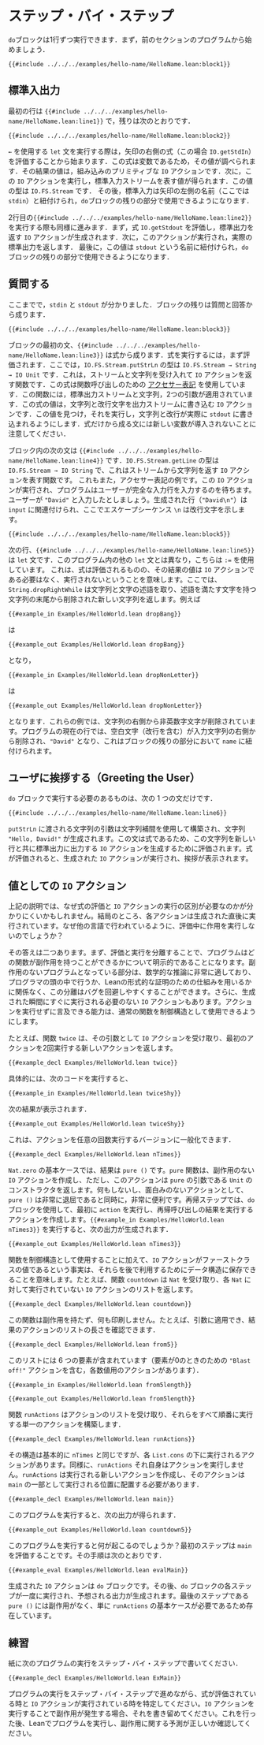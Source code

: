 <!--
# Step By Step

A `do` block can be executed one line at a time.
Start with the program from the prior section:
-->
# ステップ・バイ・ステップ

`do`ブロックは1行ずつ実行できます．まず，前のセクションのプログラムから始めましょう．
```lean
{{#include ../../../examples/hello-name/HelloName.lean:block1}}
```

<!--
## Standard IO

The first line is `{{#include ../../../examples/hello-name/HelloName.lean:line1}}`, while the remainder is:
-->
## 標準入出力

最初の行は `{{#include ../../../examples/hello-name/HelloName.lean:line1}}` で，残りは次のとおりです．
```lean
{{#include ../../../examples/hello-name/HelloName.lean:block2}}
```

<!--
To execute a `let` statement that uses a `←`, start by evaluating the expression to the right of the arrow (in this case, `IO.getStdIn`).
Because this expression is just a variable, its value is looked up.
The resulting value is a built-in primitive `IO` action.
The next step is to execute this `IO` action, resulting in a value that represents the standard input stream, which has type `IO.FS.Stream`.
Standard input is then associated with the name to the left of the arrow (here `stdin`) for the remainder of the `do` block.
-->
`←` を使用する `let` 文を実行する際は，矢印の右側の式（この場合 `IO.getStdIn`）を評価することから始まります．この式は変数であるため，その値が調べられます．その結果の値は，組み込みのプリミティブな `IO` アクションです．次に，この `IO` アクションを実行し，標準入力ストリームを表す値が得られます．この値の型は `IO.FS.Stream` です．
その後，標準入力は矢印の左側の名前（ここでは `stdin`）と紐付けられ，`do`ブロックの残りの部分で使用できるようになります．

<!--
Executing the second line, `{{#include ../../../examples/hello-name/HelloName.lean:line2}}`, proceeds similarly.
First, the expression `IO.getStdout` is evaluated, yielding an `IO` action that will return the standard output.
Next, this action is executed, actually returning the standard output.
Finally, this value is associated with the name `stdout` for the remainder of the `do` block.
-->
2行目の`{{#include ../../../examples/hello-name/HelloName.lean:line2}}` を実行する際も同様に進みます．まず，式 `IO.getStdout` を評価し，標準出力を返す `IO` アクションが生成されます．次に，このアクションが実行され，実際の標準出力を返します．
最後に，この値は `stdout` という名前に紐付けられ，`do` ブロックの残りの部分で使用できるようになります．


<!--
## Asking a Question

Now that `stdin` and `stdout` have been found, the remainder of the block consists of a question and an answer:
-->
## 質問する

ここまでで，`stdin` と `stdout` が分かりました．ブロックの残りは質問と回答から成ります．
```lean
{{#include ../../../examples/hello-name/HelloName.lean:block3}}
```

<!--
The first statement in the block, `{{#include ../../../examples/hello-name/HelloName.lean:line3}}`, consists of an expression.
To execute an expression, it is first evaluated.
In this case, `IO.FS.Stream.putStrLn` has type `IO.FS.Stream → String → IO Unit`.
This means that it is a function that accepts a stream and a string, returning an `IO` action.
The expression uses [accessor notation](../getting-to-know/structures.md#behind-the-scenes) for a function call.
This function is applied to two arguments: the standard output stream and a string.
The value of the expression is an `IO` action that will write the string and a newline character to the output stream.
Having found this value, the next step is to execute it, which causes the string and newline to actually be written to `stdout`.
Statements that consist only of expressions do not introduce any new variables.
-->
ブロックの最初の文、`{{#include ../../../examples/hello-name/HelloName.lean:line3}}` は式から成ります．式を実行するには，まず評価されます．ここでは，`IO.FS.Stream.putStrLn` の型は `IO.FS.Stream → String → IO Unit` です．これは，ストリームと文字列を受け入れて `IO` アクションを返す関数です．この式は関数呼び出しのための [アクセサー表記](../getting-to-know/structures.md#behind-the-scenes) を使用しています．この関数には，標準出力ストリームと文字列，2つの引数が適用されています．この式の値は，文字列と改行文字を出力ストリームに書き込む `IO` アクションです．この値を見つけ，それを実行し，文字列と改行が実際に `stdout` に書き込まれるようにします．式だけから成る文には新しい変数が導入されないことに注意してください．

<!--
The next statement in the block is `{{#include ../../../examples/hello-name/HelloName.lean:line4}}`.
`IO.FS.Stream.getLine` has type `IO.FS.Stream → IO String`, which means that it is a function from a stream to an `IO` action that will return a string.
Once again, this is an example of accessor notation.
This `IO` action is executed, and the program waits until the user has typed a complete line of input.
Assume the user writes "`David`".
The resulting line (`"David\n"`) is associated with `input`, where the escape sequence `\n` denotes the newline character.
-->
ブロック内の次の文は `{{#include ../../../examples/hello-name/HelloName.lean:line4}}` です．`IO.FS.Stream.getLine` の型は `IO.FS.Stream → IO String` で、これはストリームから文字列を返す `IO` アクションを表す関数です。
これもまた，アクセサー表記の例です。この `IO` アクションが実行され、プログラムはユーザーが完全な入力行を入力するのを待ちます。ユーザーが `"David"` と入力したとしましょう。生成された行（`"David\n"`）は `input` に関連付けられ、ここでエスケープシーケンス `\n` は改行文字を示します。
```lean
{{#include ../../../examples/hello-name/HelloName.lean:block5}}
```

<!--
The next line, `{{#include ../../../examples/hello-name/HelloName.lean:line5}}`, is a `let` statement.
Unlike the other `let` statements in this program, it uses `:=` instead of `←`.
This means that the expression will be evaluated, but the resulting value need not be an `IO` action and will not be executed.
In this case, `String.dropRightWhile` takes a string and a predicate over characters and returns a new string from which all the characters at the end of the string that satisfy the predicate have been removed.
For example,
-->
次の行、`{{#include ../../../examples/hello-name/HelloName.lean:line5}}` は `let` 文です．このプログラム内の他の `let` 文とは異なり，こちらは `:=` を使用しています。
これは、式は評価されるものの、その結果の値は `IO` アクションである必要はなく、実行されないということを意味します。ここでは、`String.dropRightWhile` は文字列と文字の述語を取り、述語を満たす文字を持つ文字列の末尾から削除された新しい文字列を返します。例えば
```lean
{{#example_in Examples/HelloWorld.lean dropBang}}
```
<!--
yields
-->
は
```output info
{{#example_out Examples/HelloWorld.lean dropBang}}
```
<!--
and
-->
となり，
```lean
{{#example_in Examples/HelloWorld.lean dropNonLetter}}
```
<!--
yields
-->
は
```output info
{{#example_out Examples/HelloWorld.lean dropNonLetter}}
```
<!--
in which all non-alphanumeric characters have been removed from the right side of the string.
In the current line of the program, whitespace characters (including the newline) are removed from the right side of the input string, resulting in `"David"`, which is associated with `name` for the remainder of the block.
-->
となります．これらの例では、文字列の右側から非英数字文字が削除されています。プログラムの現在の行では、空白文字（改行を含む）が入力文字列の右側から削除され、`"David"` となり、これはブロックの残りの部分において `name` に紐付けられます。


<!--
## Greeting the User

All that remains to be executed in the `do` block is a single statement:
-->

## ユーザに挨拶する（Greeting the User）

`do` ブロックで実行する必要のあるものは、次の 1 つの文だけです．
```lean
{{#include ../../../examples/hello-name/HelloName.lean:line6}}
```
<!--
The string argument to `putStrLn` is constructed via string interpolation, yielding the string `"Hello, David!"`.
Because this statement is an expression, it is evaluated to yield an `IO` action that will print this string with a newline to standard output.
Once the expression has been evaluated, the resulting `IO` action is executed, resulting in the greeting.
-->
`putStrLn` に渡される文字列の引数は文字列補間を使用して構築され、文字列 `"Hello, David!"` が生成されます。この文は式であるため、この文字列を新しい行と共に標準出力に出力する `IO` アクションを生成するために評価されます。式が評価されると、生成された `IO` アクションが実行され、挨拶が表示されます。


<!--
## `IO` Actions as Values

In the above description, it can be difficult to see why the distinction between evaluating expressions and executing `IO` actions is necessary.
After all, each action is executed immediately after it is produced.
Why not simply carry out the effects during evaluation, as is done in other languages?
-->
## 値としての `IO` アクション

上記の説明では、なぜ式の評価と `IO` アクションの実行の区別が必要なのかが分かりにくいかもしれません。結局のところ、各アクションは生成された直後に実行されています。なぜ他の言語で行われているように、評価中に作用を実行しないのでしょうか？

<!--
The answer is twofold.
First off, separating evaluation from execution means that programs must be explicit about which functions can have side effects.
Because the parts of the program that do not have effects are much more amenable to mathematical reasoning, whether in the heads of programmers or using Lean's facilities for formal proof, this separation can make it easier to avoid bugs.
Secondly, not all `IO` actions need be executed at the time that they come into existence.
The ability to mention an action without carrying it out allows ordinary functions to be used as control structures.
-->
その答えは二つあります。まず、評価と実行を分離することで、プログラムはどの関数が副作用を持つことができるかについて明示的であることになります。副作用のないプログラムとなっている部分は、数学的な推論に非常に適しており、プログラマの頭の中で行うか、Leanの形式的な証明のための仕組みを用いるかに関係なく、この分離はバグを回避しやすくすることができます。さらに、生成された瞬間にすぐに実行される必要のない `IO` アクションもあります。アクションを実行せずに言及できる能力は、通常の関数を制御構造として使用できるようにします。

<!--
For instance, the function `twice` takes an `IO` action as its argument, returning a new action that will execute the first one twice.
-->
たとえば、関数 `twice` は、その引数として `IO` アクションを受け取り、最初のアクションを2回実行する新しいアクションを返します。
```lean
{{#example_decl Examples/HelloWorld.lean twice}}
```
<!--
For instance, executing
-->
具体的には、次のコードを実行すると、
```lean
{{#example_in Examples/HelloWorld.lean twiceShy}}
```
<!--
results in
-->
次の結果が表示されます．
```output info
{{#example_out Examples/HelloWorld.lean twiceShy}}
```
<!--
being printed.
This can be generalized to a version that runs the underlying action any number of times:
-->
これは、アクションを任意の回数実行するバージョンに一般化できます．
```lean
{{#example_decl Examples/HelloWorld.lean nTimes}}
```

<!--
In the base case for `Nat.zero`, the result is `pure ()`.
The function `pure` creates an `IO` action that has no side effects, but returns `pure`'s argument, which in this case is the constructor for `Unit`.
As an action that does nothing and returns nothing interesting, `pure ()` is at the same time utterly boring and very useful.
In the recursive step, a `do` block is used to create an action that first executes `action` and then executes the result of the recursive call.
Executing `{{#example_in Examples/HelloWorld.lean nTimes3}}` causes the following output:
-->
`Nat.zero` の基本ケースでは、結果は `pure ()` です。`pure` 関数は、副作用のない `IO` アクションを作成し、ただし、このアクションは `pure` の引数である `Unit` のコンストラクタを返します。何もしないし、面白みのないアクションとして、`pure ()` は非常に退屈であると同時に，非常に便利です。再帰ステップでは、`do` ブロックを使用して、最初に `action` を実行し、再帰呼び出しの結果を実行するアクションを作成します。`{{#example_in Examples/HelloWorld.lean nTimes3}}` を実行すると、次の出力が生成されます．
```output info
{{#example_out Examples/HelloWorld.lean nTimes3}}
```

<!--
In addition to using functions as control structures, the fact that `IO` actions are first-class values means that they can be saved in data structures for later execution.
For instance, the function `countdown` takes a `Nat` and returns a list of unexecuted `IO` actions, one for each `Nat`:
-->
関数を制御構造として使用することに加えて、`IO` アクションがファーストクラスの値であるという事実は、それらを後で利用するためにデータ構造に保存できることを意味します。たとえば、関数 `countdown` は `Nat` を受け取り、各 `Nat` に対して実行されていない `IO` アクションのリストを返します。
```lean
{{#example_decl Examples/HelloWorld.lean countdown}}
```

<!--
This function has no side effects, and does not print anything.
For example, it can be applied to an argument, and the length of the resulting list of actions can be checked:
-->
この関数は副作用を持たず、何も印刷しません。たとえば、引数に適用でき、結果のアクションのリストの長さを確認できます．
```lean
{{#example_decl Examples/HelloWorld.lean from5}}
```

<!--
This list contains six elements (one for each number, plus a `"Blast off!"` action for zero):
-->
このリストには 6 つの要素が含まれています（要素が0のときのための `"Blast off!"` アクションを含む，各数値用のアクションがあります）．

```lean
{{#example_in Examples/HelloWorld.lean from5length}}
```
```output info
{{#example_out Examples/HelloWorld.lean from5length}}
```

<!--
The function `runActions` takes a list of actions and constructs a single action that runs them all in order:
-->
関数 `runActions` はアクションのリストを受け取り、それらをすべて順番に実行する単一のアクションを構築します．
```lean
{{#example_decl Examples/HelloWorld.lean runActions}}
```

<!--
Its structure is essentially the same as that of `nTimes`, except instead of having one action that is executed for each `Nat.succ`, the action under each `List.cons` is to be executed.
Similarly, `runActions` does not itself run the actions.
It creates a new action that will run them, and that action must be placed in a position where it will be executed as a part of `main`:
-->
その構造は基本的に `nTimes` と同じですが、各 `List.cons` の下に実行されるアクションがあります。同様に、`runActions` それ自身はアクションを実行しません。`runActions` は実行される新しいアクションを作成し、そのアクションは `main` の一部として実行される位置に配置する必要があります．

```lean
{{#example_decl Examples/HelloWorld.lean main}}
```
<!--
Running this program results in the following output:
-->
このプログラムを実行すると、次の出力が得られます．
```output info
{{#example_out Examples/HelloWorld.lean countdown5}}
```

<!--
What happens when this program is run?
The first step is to evaluate `main`. That occurs as follows:
-->
このプログラムを実行すると何が起こるのでしょうか？最初のステップは `main` を評価することです。その手順は次のとおりです．
```lean
{{#example_eval Examples/HelloWorld.lean evalMain}}
```

<!--
The resulting `IO` action is a `do` block.
Each step of the `do` block is then executed, one at a time, yielding the expected output.
The final step, `pure ()`, does not have any effects, and it is only present because the definition of `runActions` needs a base case.
-->
生成された `IO` アクションは `do` ブロックです。その後、`do` ブロックの各ステップが一度に実行され、予想される出力が生成されます。最後のステップである `pure ()` には副作用がなく、単に `runActions` の基本ケースが必要であるため存在しています。

<!--
## Exercise

Step through the execution of the following program on a piece of paper:
-->
## 練習

紙に次のプログラムの実行をステップ・バイ・ステップで書いてください．
```lean
{{#example_decl Examples/HelloWorld.lean ExMain}}
```

<!--
While stepping through the program's execution, identify when an expression is being evaluated and when an `IO` action is being executed.
When executing an `IO` action results in a side effect, write it down.
After doing this, run the program with Lean and double-check that your predictions about the side effects were correct.
-->
プログラムの実行をステップ・バイ・ステップで進めながら、式が評価されている時と `IO` アクションが実行されている時を特定してください。`IO` アクションを実行することで副作用が発生する場合、それを書き留めてください。これを行った後、Leanでプログラムを実行し、副作用に関する予測が正しいか確認してください。
